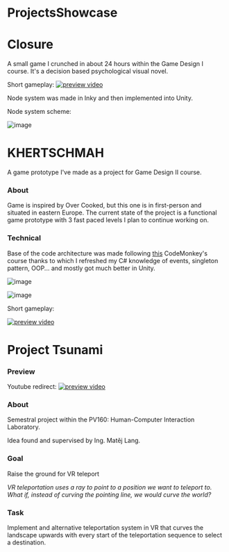 # ProjectsShowcase

# Closure
A small game I crunched in about 24 hours within the Game Design I course.
It's a decision based psychological visual novel.

Short gameplay:
[![preview video](https://i9.ytimg.com/vi/m7PdQIHrsY0/mqdefault.jpg?sqp=CIiQ6KQG-oaymwEmCMACELQB8quKqQMa8AEB-AH-CYAC0AWKAgwIABABGGUgWShAMA8=&rs=AOn4CLCMi7KgTCTAWYz65NofPck_S8heSQ)](https://youtu.be/m7PdQIHrsY0)

Node system was made in Inky and then implemented into Unity.

Node system scheme:

![image](https://github.com/timedz351/ProjectsShowcase/assets/57068873/33c5b9dd-69ec-4945-892e-4065c18cf448)


# KHERTSCHMAH
A game prototype I've made as a project for Game Design II course.

### About
Game is inspired by Over Cooked, but this one is in first-person and situated in eastern Europe.
The current state of the project is a functional game prototype with 3 fast paced levels I plan to continue working on.

### Technical
Base of the code architecture was made following [this](https://www.youtube.com/watch?v=AmGSEH7QcDg) CodeMonkey's course thanks to which I refreshed my C# knowledge of events, singleton pattern, OOP... and mostly got much better in Unity.


![image](https://github.com/timedz351/Khertschmah/assets/57068873/f889e418-7c44-4bc8-9632-3ce1e9ad70b9)

![image](https://github.com/timedz351/ProjectsShowcase/assets/57068873/2ada65a9-0d83-4f24-8314-3fef6b82ea1d)


Short gameplay:

[![preview video](https://i9.ytimg.com/vi/CX5zMngqM50/mqdefault.jpg?sqp=CMzx56QG-oaymwEmCMACELQB8quKqQMa8AEB-AH-CYAC0AWKAgwIABABGEEgZShOMA8=&rs=AOn4CLBqz5hffJbSmc09enmGTkDmCRoG-A)](https://youtu.be/CX5zMngqM50)


# Project Tsunami

### Preview 
Youtube redirect:
[![preview video](https://img.youtube.com/vi/9T4wYh4FXsY/0.jpg)](https://www.youtube.com/watch?v=9T4wYh4FXsY)

### About
Semestral project within the PV160: Human-Computer Interaction Laboratory.

Idea found and supervised by Ing. Matěj Lang.

### Goal
Raise the ground for VR teleport

_VR teleportation uses a ray to point to a position we want to teleport to. What if, instead of curving the pointing line, we would curve the world?_

### Task
Implement and alternative teleportation system in VR that curves the landscape upwards with every start of the teleportation sequence to select a destination.
